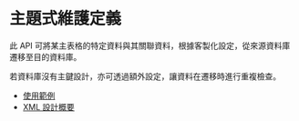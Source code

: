 主題式維護定義
=============

此 API 可將某主表格的特定資料與其關聯資料，根據客製化設定，從來源資料庫遷移至目的資料庫。

若資料庫沒有主鍵設計，亦可透過額外設定，讓資料在遷移時進行重複檢查。

- [使用範例](tutorial_tw.md)
- [XML 設計概要](xmldesign_tw.md)
